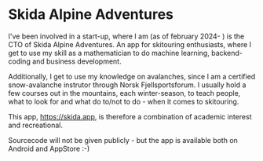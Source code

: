 # Skida Alpine Adventures

I've been involved in a start-up, where I am (as of february 2024- ) is the CTO of Skida Alpine Adventures. An app for skitouring enthusiasts, where I get to use my skill as a mathematician to do machine learning, backend-coding and business development.

Additionally, I get to use my knowledge on avalanches, since I am a certified snow-avalanche instrutor through
Norsk Fjellsportsforum. I usually hold a few courses out in the mountains, each winter-season, to teach people, what to
look for and what do to/not to do - when it comes to skitouring.

This app, https://skida.app, is therefore a combination of academic interest and recreational.

Sourcecode will not be given publicly - but the app is available both on Android and AppStore :-)
